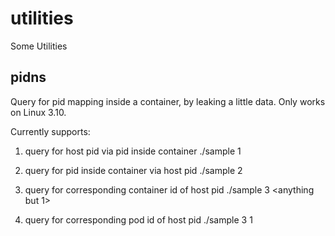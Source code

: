 # utilities
Some Utilities

## pidns
Query for pid mapping inside a container, by leaking a little data.
Only works on Linux 3.10.

Currently supports:
1. query for host pid via pid inside container
	./sample 1 <PID>

2. query for pid inside container via host pid
	./sample 2 <PID>

3. query for corresponding container id of host pid
	./sample 3 <PID> <anything but 1>

4. query for corresponding pod id of host pid
	./sample 3 <PID> 1
